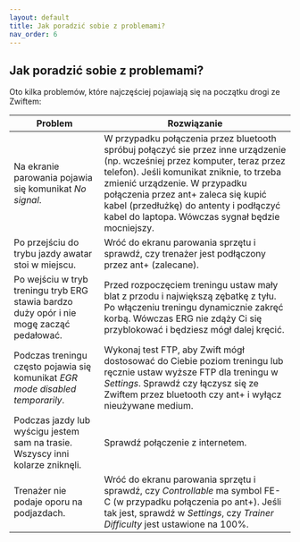```yaml
---
layout: default
title: Jak poradzić sobie z problemami?
nav_order: 6
---
```


## Jak poradzić sobie z problemami?

Oto kilka problemów, które najczęściej pojawiają się na początku drogi ze Zwiftem:

Problem | Rozwiązanie
------------ | -------------
Na ekranie parowania pojawia się komunikat _No signal_. | W przypadku połączenia przez bluetooth spróbuj połączyć sie przez inne urządzenie (np. wcześniej przez komputer, teraz przez telefon). Jeśli komunikat zniknie, to trzeba zmienić urządzenie. W przypadku połączenia przez ant+ zaleca się kupić kabel (przedłużkę) do antenty i podłączyć kabel do laptopa. Wówczas sygnał będzie mocniejszy.
Po przejściu do trybu jazdy awatar stoi w miejscu. | Wróć do ekranu parowania sprzętu i sprawdź, czy trenażer jest podłączony przez ant+ (zalecane). 
Po wejściu w tryb treningu tryb ERG stawia bardzo duży opór i nie mogę zacząć pedałować. | Przed rozpoczęciem treningu ustaw mały blat z przodu i największą zębatkę z tyłu. Po włączeniu treningu dynamicznie zakręć korbą. Wówczas ERG nie zdąży Ci się przyblokować i będziesz mógł dalej kręcić.
Podczas treningu często pojawia się komunikat _EGR mode disabled temporarily_. | Wykonaj test FTP, aby Zwift mógł dostosować do Ciebie poziom treningu lub ręcznie ustaw wyższe FTP dla treningu w _Settings_. Sprawdź czy łączysz się ze Zwiftem przez bluetooth czy ant+ i wyłącz nieużywane medium. 
Podczas jazdy lub wyścigu jestem sam na trasie. Wszyscy inni kolarze zniknęli. | Sprawdź połączenie z internetem.
Trenażer nie podaje oporu na podjazdach. | Wróć do ekranu parowania sprzętu i sprawdź, czy _Controllable_ ma symbol FE-C (w przypadku połączenia po ant+). Jeśli tak jest, sprawdź w _Settings_, czy _Trainer Difficulty_ jest ustawione na 100%.